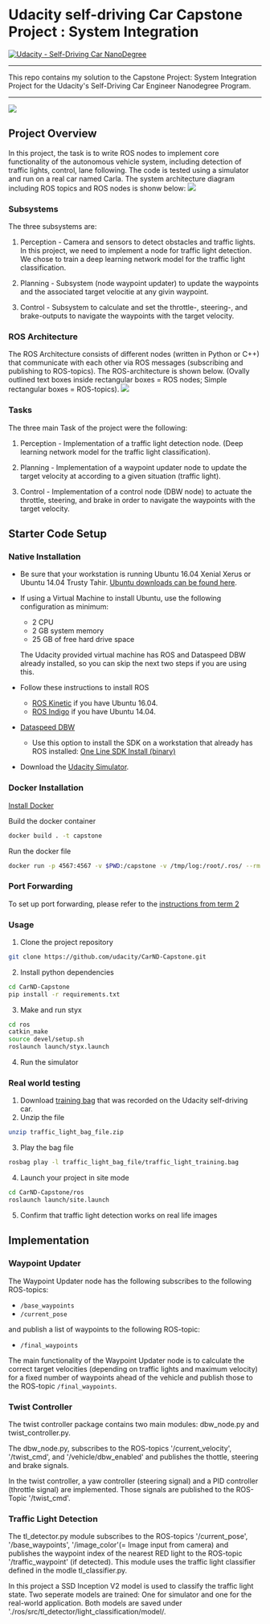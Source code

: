 # **Udacity self-driving Car Capstone Project : System Integration** 
[![Udacity - Self-Driving Car NanoDegree](https://s3.amazonaws.com/udacity-sdc/github/shield-carnd.svg)](http://www.udacity.com/drive)

---

This repo contains my solution to the Capstone Project: System Integration Project for the Udacity's Self-Driving Car Engineer Nanodegree Program.

---


![](/img/simulator.png)



## Project Overview

   In this project, the task is to write ROS nodes to implement core functionality of the autonomous vehicle system, including detection of traffic lights, control, lane following. The code is tested using a simulator and run on a real car named Carla. The system architecture diagram including ROS topics and ROS nodes is shonw below: 
![](/img/system_architecture.png)

### Subsystems

The three subsystems are:

   1. Perception - Camera and sensors to detect obstacles and traffic lights. In this project, we need to implement a node for traffic light detection. We chose to train a deep learning network model for the traffic light classification. 

   2. Planning - Subsystem (node waypoint updater) to update the waypoints and the associated target velocitie at any givin waypoint.

   3. Control - Subsystem to calculate and set the throttle-, steering-, and brake-outputs to navigate the waypoints with the target velocity.


### ROS Architecture

The ROS Architecture consists of different nodes (written in Python or C++) that communicate with each other via ROS messages (subscribing and publishing to ROS-topics). The ROS-architecture is shown below. (Ovally outlined text boxes inside rectangular boxes = ROS nodes; Simple rectangular boxes = ROS-topics). 
![](/img/rosgraph.jpg)

### Tasks

The three main Task of the project were the following:


   1. Perception - Implementation of a traffic light detection node. (Deep learning network model for the traffic light classification). 

   2. Planning - Implementation of a waypoint updater node to update the target velocity at according to a given situation (traffic light).  

   3. Control - Implementation of a control node (DBW node) to actuate the throttle, steering, and brake in order to navigate the waypoints with the target velocity.


## Starter Code Setup
### Native Installation

* Be sure that your workstation is running Ubuntu 16.04 Xenial Xerus or Ubuntu 14.04 Trusty Tahir. [Ubuntu downloads can be found here](https://www.ubuntu.com/download/desktop).
* If using a Virtual Machine to install Ubuntu, use the following configuration as minimum:
  * 2 CPU
  * 2 GB system memory
  * 25 GB of free hard drive space

  The Udacity provided virtual machine has ROS and Dataspeed DBW already installed, so you can skip the next two steps if you are using this.

* Follow these instructions to install ROS
  * [ROS Kinetic](http://wiki.ros.org/kinetic/Installation/Ubuntu) if you have Ubuntu 16.04.
  * [ROS Indigo](http://wiki.ros.org/indigo/Installation/Ubuntu) if you have Ubuntu 14.04.
* [Dataspeed DBW](https://bitbucket.org/DataspeedInc/dbw_mkz_ros)
  * Use this option to install the SDK on a workstation that already has ROS installed: [One Line SDK Install (binary)](https://bitbucket.org/DataspeedInc/dbw_mkz_ros/src/81e63fcc335d7b64139d7482017d6a97b405e250/ROS_SETUP.md?fileviewer=file-view-default)
* Download the [Udacity Simulator](https://github.com/udacity/CarND-Capstone/releases).

### Docker Installation
[Install Docker](https://docs.docker.com/engine/installation/)

Build the docker container
```bash
docker build . -t capstone
```

Run the docker file
```bash
docker run -p 4567:4567 -v $PWD:/capstone -v /tmp/log:/root/.ros/ --rm -it capstone
```

### Port Forwarding
To set up port forwarding, please refer to the [instructions from term 2](https://classroom.udacity.com/nanodegrees/nd013/parts/40f38239-66b6-46ec-ae68-03afd8a601c8/modules/0949fca6-b379-42af-a919-ee50aa304e6a/lessons/f758c44c-5e40-4e01-93b5-1a82aa4e044f/concepts/16cf4a78-4fc7-49e1-8621-3450ca938b77)

### Usage

1. Clone the project repository
```bash
git clone https://github.com/udacity/CarND-Capstone.git
```

2. Install python dependencies
```bash
cd CarND-Capstone
pip install -r requirements.txt
```
3. Make and run styx
```bash
cd ros
catkin_make
source devel/setup.sh
roslaunch launch/styx.launch
```
4. Run the simulator

### Real world testing
1. Download [training bag](https://s3-us-west-1.amazonaws.com/udacity-selfdrivingcar/traffic_light_bag_file.zip) that was recorded on the Udacity self-driving car.
2. Unzip the file
```bash
unzip traffic_light_bag_file.zip
```
3. Play the bag file
```bash
rosbag play -l traffic_light_bag_file/traffic_light_training.bag
```
4. Launch your project in site mode
```bash
cd CarND-Capstone/ros
roslaunch launch/site.launch
```
5. Confirm that traffic light detection works on real life images

## Implementation 
### Waypoint Updater

The Waypoint Updater node has the following subscribes to the following ROS-topics:

-   `/base_waypoints`
-   `/current_pose`


and publish a list of waypoints to the following ROS-topic:

-   `/final_waypoints`


The main functionality of the Waypoint Updater node is to calculate the correct target velocities (depending on traffic lights and maximum velocity) for a fixed number of waypoints ahead of the vehicle and publish those to the ROS-topic `/final_waypoints`. 


### Twist Controller

The twist controller package contains two main modules: dbw_node.py and twist_controller.py. 

The dbw_node.py, subscribes to the ROS-topics '/current_velocity', '/twist_cmd', and '/vehicle/dbw_enabled' and publishes the thottle, steering and brake signals. 

In the twist controller, a yaw controller (steering signal) and a PID controller (throttle signal) are implemented. Those signals are published to the ROS-Topic '/twist_cmd'.


### Traffic Light Detection

The tl_detector.py module subscribes to the ROS-topics '/current_pose', '/base_waypoints', '/image_color'(= Image input from camera) and publishes the waypoint index of the nearest RED light to the ROS-topic '/traffic_waypoint' (if detected). This module uses the traffic light classifier defined in the modle tl_classifier.py.

In this project a SSD Inception V2 model is used to classify the traffic light state. Two seperate models are trained: One for simulator and one for the real-world application. Both models are saved under './ros/src/tl_detector/light_classification/model/.